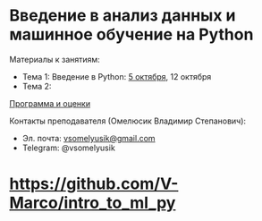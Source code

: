 # Введение в анализ данных и машинное обучение на Python

Материалы к занятиям:
- Тема 1: Введение в Python: [5 октября](https://github.com/V-Marco/intro_to_ml_py/blob/master/lesson_1/Intro_to_Python.ipynb), 12 октября
- Тема 2:

[Программа и оценки](https://docs.google.com/spreadsheets/d/1cphUB8QTql3f7Aoe57oYgVeWKIc8qAg5HtzL95zB4SE/edit?usp=sharing)

Контакты преподавателя (Омелюсик Владимир Степанович):
- Эл. почта: vsomelyusik@gmail.com
- Telegram: @vsomelyusik

# https://github.com/V-Marco/intro_to_ml_py
